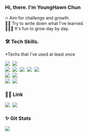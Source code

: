 ### Hi, there. I'm YoungHawn Chun

<p align="left"> 
  
  🔥 Aim for challenge and growth. <br>
  ✍🏻 Try to write down what I've learned. <br>
  👩🏻‍💻 It's fun to grow day by day.<br>
 
</p>

<h3 align="left">🛠 Tech Skills. </h3>
<p align="left"> *Techs that I've used at least once </p>
<p align="left"> 
  <img src="https://img.shields.io/badge/Java-512BD4?style=flat-square&logo=Java&logoColor=white"/></a>&nbsp 
  <img src="https://img.shields.io/badge/Nodejs-3766AB?style=flat-square&logo=Express&logoColor=white"/></a>&nbsp 
  <br> 
  <img src="https://img.shields.io/badge/Javascript-ffb13b?style=flat-square&logo=JavaScript&logoColor=white"/></a>&nbsp 
  <img src="https://img.shields.io/badge/React-09D3AC?style=flat-square&logo=Create React App&logoColor=white"/></a>&nbsp 
  <img src="https://img.shields.io/badge/Mysql-4479A1?style=flat-square&logo=MySql&logoColor=white"/></a>&nbsp
  <img src="https://img.shields.io/badge/Markdown-41454A?style=flat-square&logo=Markdown&logoColor=white"/></a>&nbsp 
  <img src="https://img.shields.io/badge/Linux-FCC624?style=flat-square&logo=Linux&logoColor=white"/></a>&nbsp 
  <br> 
  <img src="https://img.shields.io/badge/NGINX-000000?style=flat-square&logo=NGINX&logoColor=white"/></a>&nbsp 
  <img src="https://img.shields.io/badge/Unreal%20Engine-000000?style=flat-square&logo=UnrealEngine&logoColor=white"/>
  <br> 
  <img src="https://img.shields.io/badge/Git-181717?style=flat-square&logo=Git&logoColor=white"/></a>&nbsp 
  <img src="https://img.shields.io/badge/GitHub_Desktop-181717?style=flat-square&logo=Git&logoColor=white"/></a>&nbsp 
</p>

<h3 align="left">✍🏻 Link </h3>
<p align="left">
  <a href="https://chunyounghawn.github.io/"><img src="https://img.shields.io/badge/Git%20Blog-11B48A?style=flat-square&logo=GitBook&logoColor=white&link=https://chunyounghawn.github.io/"/></a>&nbsp
  <a href="mailto:younghawn6868@gmail.com"><img src="https://img.shields.io/badge/Gmail-d14836?style=flat-square&logo=Gmail&logoColor=white&link=younghawn6868@gmail.com"/></a>
</p>


<h3 align="left">✨ Git Stats</h3>

<p align="left">
  <a href="https://github.com/anuraghazra/github-readme-stats"><img src="https://github-readme-stats.vercel.app/api?username=Chunyounghawn&count_private=true&show_icons=true&hide=stars"/></a>
</p>
